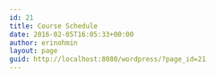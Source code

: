 ```yaml
---
id: 21
title: Course Schedule
date: 2016-02-05T16:05:33+00:00
author: erinohmin
layout: page
guid: http://localhost:8080/wordpress/?page_id=21
---
```

